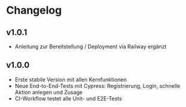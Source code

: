 # Changelog

## v1.0.1
- Anleitung zur Bereitstellung / Deployment via Railway ergänzt
## v1.0.0
- Erste stabile Version mit allen Kernfunktionen
- Neue End-to-End-Tests mit Cypress: Registrierung, Login, schnelle Aktion anlegen und Zusage
- CI-Workflow testet alle Unit- und E2E-Tests
